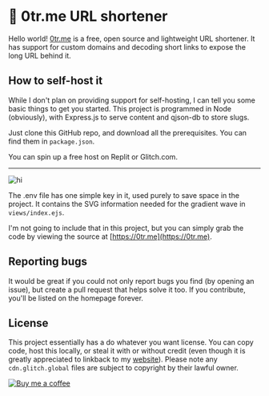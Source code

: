 # 🦦 0tr.me URL shortener

Hello world! [0tr.me](https://0tr.me) is a free, open source and lightweight URL shortener. It has support for custom domains and decoding short links to expose the long URL behind it. 

## How to self-host it
While I don't plan on providing support for self-hosting, I can tell you some basic things to get you started. This project is programmed in Node (obviously), with Express.js to serve content and qjson-db to store slugs. 

Just clone this GitHub repo, and download all the prerequisites. You can find them in `package.json`.  

You can spin up a free host on Replit or Glitch.com.

---
![hi](https://img.shields.io/badge/.ENV-ECD53F.svg?style=for-the-badge&logo=dotenv&logoColor=black)

The .env file has one simple key in it, used purely to save space in the project. It contains the SVG information needed for the gradient wave in `views/index.ejs`. 

I'm not going to include that in this project, but you can simply grab the code by viewing the source at [https://0tr.me](https://0tr.me). 

## Reporting bugs
It would be great if you could not only report bugs you find (by opening an issue), but create a pull request that helps solve it too. If you contribute, you'll be listed on the homepage forever. 

## License
This project essentially has a do whatever you want license. You can copy code, host this locally, or steal it with or without credit (even though it is greatly appreciated to linkback to my [website](https://willm.xyz)). Please note any `cdn.glitch.global` files are subject to copyright by their lawful owner. 

[![Buy me a coffee]([/assets/images/codey.jpg](https://img.shields.io/badge/Buy%20Me%20A%20Coffee-FFDD00.svg?style=for-the-badge&logo=Buy-Me-A-Coffee&logoColor=black) 'Buy me a coffee')](https://bmc.xyz/willymuffin)